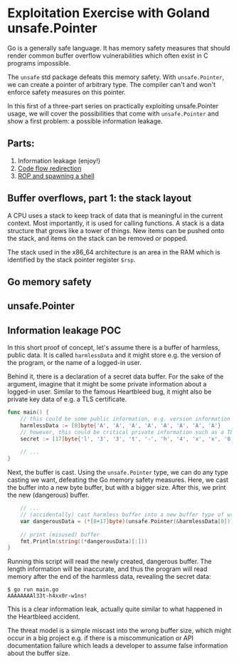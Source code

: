 # Exploitation Exercise with Goland unsafe.Pointer

Go is a generally safe language. It has memory safety measures that should render common buffer overflow vulnerabilities
which often exist in C programs impossible.

The `unsafe` std package defeats this memory safety. With `unsafe.Pointer`, we can create a pointer of arbitrary type.
The compiler can't and won't enforce safety measures on this pointer.

In this first of a three-part series on practically exploiting unsafe.Pointer usage, we will cover the possibilities
that come with `unsafe.Pointer` and show a first problem: a possible information leakage.


## Parts:

 1. Information leakage (enjoy!)
 2. [Code flow redirection](unsafe-vulnerabilities-2-code-flow-redirection.md)
 3. [ROP and spawning a shell](unsafe-vulnerabilities-3-rop-and-spawning-a-shell.md)


## Buffer overflows, part 1: the stack layout 

A CPU uses a stack to keep track of data that is meaningful in the current context. Most importantly, it is used for
calling functions. A stack is a data structure that grows like a tower of things. New items can be pushed onto the
stack, and items on the stack can be removed or popped.

The stack used in the x86_64 architecture is an area in the RAM which is identified by the stack pointer register
`$rsp`.


## Go memory safety


## unsafe.Pointer


## Information leakage POC

In this short proof of concept, let's assume there is a buffer of harmless, public data. It is called `harmlessData`
and it might store e.g. the version of the program, or the name of a logged-in user.

Behind it, there is a declaration of a secret data buffer. For the sake of the argument, imagine that it might be some
private information about a logged-in user. Similar to the famous Heartbleed bug, it might also be private key data of
e.g. a TLS certificate.

```go
func main() {
    // this could be some public information, e.g. version information
    harmlessData := [8]byte{'A', 'A', 'A', 'A', 'A', 'A', 'A', 'A'}
    // however, this could be critical private information such as a TLS private key
    secret := [17]byte{'l', '3', '3', 't', '-', 'h', '4', 'x', 'x', '0', 'r', '-', 'w', '1', 'n', 's', '!'}
    
    // ...
}
```

Next, the buffer is cast. Using the `unsafe.Pointer` type, we can do any type casting we want, defeating the Go memory
safety measures. Here, we cast the buffer into a new byte buffer, but with a bigger size. After this, we print the new
(dangerous) buffer.

```go
    // ...
    // (accidentally) cast harmless buffer into a new buffer type of wrong size
    var dangerousData = (*[8+17]byte)(unsafe.Pointer(&harmlessData[0]))
    
    // print (misused) buffer
    fmt.Println(string((*dangerousData)[:]))
}
```

Running this script will read the newly created, dangerous buffer. The length information will be inaccurate, and thus
the program will read memory after the end of the harmless data, revealing the secret data:

```shell script
$ go run main.go 
AAAAAAAAl33t-h4xx0r-w1ns!
```

This is a clear information leak, actually quite similar to what happened in the Heartbleed accident.

The threat model is a simple miscast into the wrong buffer size, which might occur in a big project e.g. if there is
a miscommunication or API documentation failure which leads a developer to assume false information about the buffer
size.
 